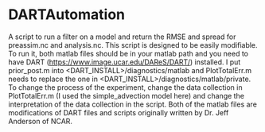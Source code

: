 # DARTAutomation
A script to run a filter on a model and return the RMSE and spread for preassim.nc and analysis.nc.
This script is designed to be easily modifiable. To run it, both matlab files should be in your matlab path and you need to have DART (https://www.image.ucar.edu/DAReS/DART/) installed.
I put prior_post.m into <DART_INSTALL>/diagnostics/matlab and PlotTotalErr.m needs to replace the one in <DART_INSTALL>/diagnostics/matlab/private.
To change the process of the experiment, change the data collection in PlotTotalErr.m (I used the simple_advection model here) and change the interpretation of the data collection in the script.
Both of the matlab files are modifications of DART files and scripts originally written by Dr. Jeff Anderson of NCAR.
